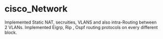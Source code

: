 # cisco_Network
Implemented Static NAT, secruities, VLANS and also intra-Routing between 2 VLANs.
Implemented Eigrp, Rip , Ospf routing protocols on every different block.
